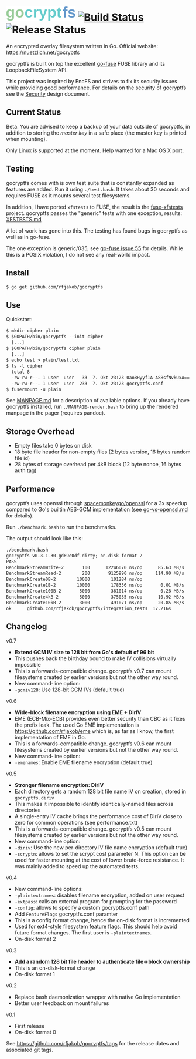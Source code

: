 ![gocryptfs](Documentation/logo.svg.png) [![Build Status](https://travis-ci.org/rfjakob/gocryptfs.svg?branch=master)](https://travis-ci.org/rfjakob/gocryptfs) ![Release Status](https://img.shields.io/badge/status-beta-yellow.svg?style=flat)
==============
An encrypted overlay filesystem written in Go.
Official website: https://nuetzlich.net/gocryptfs

gocryptfs is built on top the excellent
[go-fuse](https://github.com/hanwen/go-fuse) FUSE library and its
LoopbackFileSystem API.

This project was inspired by EncFS and strives to fix its security
issues while providing good performance.
For details on the security of gocryptfs see the
[Security](https://nuetzlich.net/gocryptfs/security/) design document.

Current Status
--------------

Beta. You are advised to keep a backup of your data outside of gocryptfs, in
addition to storing the *master key* in a safe place (the master key is printed
when mounting).

Only Linux is supported at the moment. Help wanted for a Mac OS X port.

Testing
-------

gocryptfs comes with is own test suite that is constantly expanded as features are
added. Run it using `./test.bash`. It takes about 30 seconds and requires FUSE
as it mounts several test filesystems.

In addition, I have ported `xfstests` to FUSE, the result is the
[fuse-xfstests](https://github.com/rfjakob/fuse-xfstests) project. gocryptfs
passes the "generic" tests with one exception, results:  [XFSTESTS.md](Documentation/XFSTESTS.md)

A lot of work has gone into this. The testing has found bugs in gocryptfs
as well as in go-fuse.

The one exception is generic/035, see [go-fuse issue 55](https://github.com/hanwen/go-fuse/issues/55)
for details. While this is a POSIX violation, I do not see any real-world impact.

Install
-------

	$ go get github.com/rfjakob/gocryptfs

Use
---

Quickstart:

	$ mkdir cipher plain
	$ $GOPATH/bin/gocryptfs --init cipher
	  [...]
	$ $GOPATH/bin/gocryptfs cipher plain
	  [...]
	$ echo test > plain/test.txt
	$ ls -l cipher
	  total 8
	  -rw-rw-r--. 1 user  user   33  7. Okt 23:23 0ao8Hyyf1A-A88sfNvkUxA==
	  -rw-rw-r--. 1 user  user  233  7. Okt 23:23 gocryptfs.conf
	$ fusermount -u plain

See [MANPAGE.md](Documentation/MANPAGE.md) for a description of available options. If you already
have gocryptfs installed, run `./MANPAGE-render.bash` to bring up the rendered manpage in
the pager (requires pandoc).

Storage Overhead
----------------

* Empty files take 0 bytes on disk
* 18 byte file header for non-empty files (2 bytes version, 16 bytes random file id)
* 28 bytes of storage overhead per 4kB block (12 byte nonce, 16 bytes auth tag)

Performance
-----------

gocryptfs uses openssl through
[spacemonkeygo/openssl](https://github.com/spacemonkeygo/openssl)
for a 3x speedup compared to Go's builtin AES-GCM implementation (see
[go-vs-openssl.md](openssl_benchmark/go-vs-openssl.md) for details).

Run `./benchmark.bash` to run the benchmarks.

The output should look like this:

	./benchmark.bash
	gocryptfs v0.3.1-30-gd69e0df-dirty; on-disk format 2
	PASS
	BenchmarkStreamWrite-2	     100	  12246070 ns/op	  85.63 MB/s
	BenchmarkStreamRead-2 	     200	   9125990 ns/op	 114.90 MB/s
	BenchmarkCreate0B-2   	   10000	    101284 ns/op
	BenchmarkCreate1B-2   	   10000	    178356 ns/op	   0.01 MB/s
	BenchmarkCreate100B-2 	    5000	    361014 ns/op	   0.28 MB/s
	BenchmarkCreate4kB-2  	    5000	    375035 ns/op	  10.92 MB/s
	BenchmarkCreate10kB-2 	    3000	    491071 ns/op	  20.85 MB/s
	ok  	github.com/rfjakob/gocryptfs/integration_tests	17.216s

Changelog
---------

v0.7
* **Extend GCM IV size to 128 bit from Go's default of 96 bit**
 * This pushes back the birthday bound to make IV collisions virtually
   impossible
 * This is a forwards-compatible change. gocryptfs v0.7 can mount filesystems
   created by earlier versions but not the other way round.
* New command-line option:
 * `-gcmiv128`: Use 128-bit GCM IVs (default true)

v0.6
* **Wide-block filename encryption using EME + DirIV**
 * EME (ECB-Mix-ECB) provides even better security than CBC as it fixes
   the prefix leak. The used Go EME implementation is
   https://github.com/rfjakob/eme which is, as far as I know, the first
   implementation of EME in Go.
 * This is a forwards-compatible change. gocryptfs v0.6 can mount filesystems
   created by earlier versions but not the other way round.
* New command-line option:
 * `-emenames`: Enable EME filename encryption (default true)

v0.5
* **Stronger filename encryption: DirIV**
 * Each directory gets a random 128 bit file name IV on creation,
   stored in `gocryptfs.diriv`
 * This makes it impossible to identify identically-named files across
   directories
 * A single-entry IV cache brings the performance cost of DirIV close to
   zero for common operations (see performance.txt)
 * This is a forwards-compatible change. gocryptfs v0.5 can mount filesystems
   created by earlier versions but not the other way round.
* New command-line option:
 * `-diriv`: Use the new per-directory IV file name encryption (default true)
 * `-scryptn`: allows to set the scrypt cost parameter N. This option
   can be used for faster mounting at the cost of lower brute-force
   resistance. It was mainly added to speed up the automated tests.

v0.4
* New command-line options:
 * `-plaintextnames`: disables filename encryption, added on user request
 * `-extpass`: calls an external program for prompting for the password
 * `-config`: allows to specify a custom gocryptfs.conf path
* Add `FeatureFlags` gocryptfs.conf paramter
 * This is a config format change, hence the on-disk format is incremented
 * Used for ext4-style filesystem feature flags. This should help avoid future
   format changes. The first user is `-plaintextnames`.
* On-disk format 2

v0.3
* **Add a random 128 bit file header to authenticate file->block ownership**
 * This is an on-disk-format change
* On-disk format 1

v0.2
* Replace bash daemonization wrapper with native Go implementation
* Better user feedback on mount failures

v0.1
* First release
* On-disk format 0

See https://github.com/rfjakob/gocryptfs/tags for the release dates and associated
git tags.

